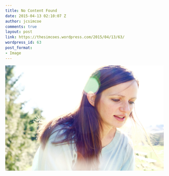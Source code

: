 ```yaml
---
title: No Content Found
date: 2015-04-13 02:10:07 Z
author: jcsimcoe
comments: true
layout: post
link: https://thesimcoes.wordpress.com/2015/04/13/63/
wordpress_id: 63
post_format:
- Image
---
```


![](/public/assets/tumblr_nmq3cvftep1qbwpqvo1_1280.jpg)
